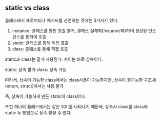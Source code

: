 ## static vs class

클래스에서 프로퍼티나 메서드를 선언하는 것에는 3가지가 있다.

1. instance: 클래스를 통한 호출 불가, 클래스 실체화(Instance화)하여 생성된 인스턴스를 통하여 호출
2. static: 클래스를 통해 직접 호출
3. class: 클래스를 통해 직접 호출

static과 class는 같게 사용된다.
차이는 바로 상속이다.

static: 상속 불가
class: 상속 가능

따라서, 상속이 가능한 class에서는 class사용이 가능하지만, 상속이 불가능한 구조체(enum, struct)에서는 사용 불가

즉, 상속이 가능하게 만든 static이 class이다.

또한 하나의 클래스에서는 같은 의미를 나타내기 때문에, 상속시 class를 class와 static 두 방법으로 상속 받을 수 있다.